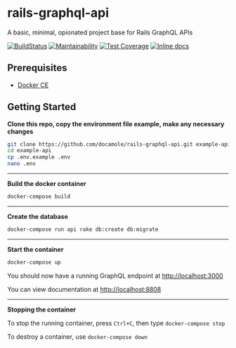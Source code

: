 # rails-graphql-api

A basic, minimal, opionated project base for Rails GraphQL APIs

[![BuildStatus](https://travis-ci.org/Docamole/rails-graphql-api.svg?branch=master)](https://travis-ci.org/Docamole/rails-graphql-api)
[![Maintainability](https://api.codeclimate.com/v1/badges/08fcb1975ad2f7871544/maintainability)](https://codeclimate.com/github/Docamole/rails-graphql-api/maintainability)
[![Test Coverage](https://api.codeclimate.com/v1/badges/08fcb1975ad2f7871544/test_coverage)](https://codeclimate.com/github/Docamole/rails-graphql-api/test_coverage)
[![Inline docs](http://inch-ci.org/github/docamole/rails-graphql-api.svg?branch=master)](http://inch-ci.org/github/docamole/rails-graphql-api)

## Prerequisites

- [Docker CE](https://www.docker.com/community-edition)

## Getting Started

**Clone this repo, copy the environment file example, make any necessary changes**

```bash
git clone https://github.com/docamole/rails-graphql-api.git example-api
cd example-api
cp .env.example .env
nano .env
```

***

**Build the docker container**

```bash
docker-compose build
```

***

**Create the database**

```bash
docker-compose run api rake db:create db:migrate
```

***

**Start the container**

```bash
docker-compose up
```

You should now have a running GraphQL endpoint at [http://localhost:3000](http://localhost:3000)

You can view documentation at [http://localhost:8808](http://localhost:8808)

***

**Stopping the container**

To stop the running container, press `Ctrl+C`, then type `docker-compose stop`

To destroy a container, use `docker-compose down`
